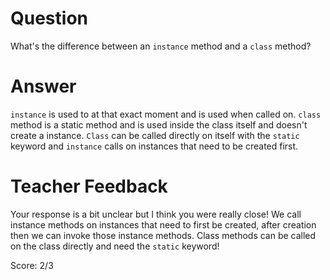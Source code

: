 # Question
What's the difference between an `instance` method and a `class` method?

# Answer
`instance` is used to at that exact moment and is used when called on.
`class` method is a static method and is used inside the class itself and doesn't create a instance. `Class` can be called directly on itself with the `static` keyword and `instance` calls on instances that need to be created first.

# Teacher Feedback

Your response is a bit unclear but I think you were really close! We call instance methods on instances that need to first be created, after creation then we can invoke those instance methods. Class methods can be called on the class directly and need the `static` keyword!

Score: 2/3
